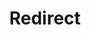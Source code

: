 ﻿---
layout: src/layouts/Redirect.astro
title: Redirect
redirect: https://yamldoc.liuyan.wang/docs/deployments/aws/cloudformation
pubDate:  2023-01-01
navSearch: false
navSitemap: false
navMenu: false
---
